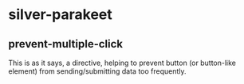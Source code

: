 # silver-parakeet

## prevent-multiple-click
This is as it says, a directive, helping to prevent button (or button-like element) from sending/submitting data too frequently.
